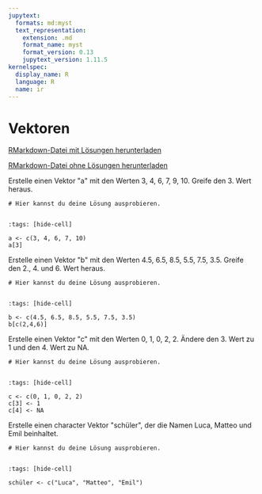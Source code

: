 ```yaml
---
jupytext:
  formats: md:myst
  text_representation:
    extension: .md
    format_name: myst
    format_version: 0.13
    jupytext_version: 1.11.5
kernelspec:
  display_name: R
  language: R
  name: ir
---
```


# Vektoren

<a href=https://raw.githubusercontent.com/Methods-Berlin/RTraining/main/Aufgaben_rmd/Vektoren.Rmd download=Vektoren.Rmd>RMarkdown-Datei mit Lösungen herunterladen</a>


<a href=https://raw.githubusercontent.com/Methods-Berlin/RTraining/Rmd_ohne_Loesung/Rmd_ohne_Loesungen/Vektoren.Rmd download=Vektoren.Rmd>RMarkdown-Datei ohne Lösungen herunterladen</a>



Erstelle einen Vektor "a" mit den Werten 3, 4, 6, 7, 9, 10. Greife den 3. Wert heraus. 

```{code-cell} r
# Hier kannst du deine Lösung ausprobieren.


```

<!-- loesung: start-->


```{code-cell} r
:tags: [hide-cell]

a <- c(3, 4, 6, 7, 10)
a[3]

```


<!-- loesung: ende-->


Erstelle einen Vektor "b" mit den Werten 4.5, 6.5, 8.5, 5.5, 7.5, 3.5. Greife den 2., 4. und 6. Wert heraus. 

```{code-cell} r
# Hier kannst du deine Lösung ausprobieren.


```

<!-- loesung: start-->


```{code-cell} r
:tags: [hide-cell]

b <- c(4.5, 6.5, 8.5, 5.5, 7.5, 3.5)
b[c(2,4,6)]

```


<!-- loesung: ende-->


Erstelle einen Vektor "c" mit den Werten 0, 1, 0, 2, 2. Ändere den 3. Wert zu 1 und den 4. Wert zu NA. 

```{code-cell} r
# Hier kannst du deine Lösung ausprobieren.


```

<!-- loesung: start-->


```{code-cell} r
:tags: [hide-cell]

c <- c(0, 1, 0, 2, 2)
c[3] <- 1
c[4] <- NA

```


<!-- loesung: ende-->


Erstelle einen character Vektor "schüler", der die Namen Luca, Matteo und Emil beinhaltet.

```{code-cell} r
# Hier kannst du deine Lösung ausprobieren.


```

<!-- loesung: start-->


```{code-cell} r
:tags: [hide-cell]

schüler <- c("Luca", "Matteo", "Emil")

```


<!-- loesung: ende-->
